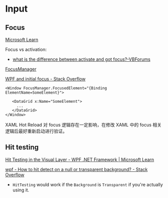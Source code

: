 # Input
## Focus
[Microsoft Learn](https://learn.microsoft.com/en-us/dotnet/desktop/wpf/advanced/focus-overview?view=netframeworkdesktop-4.8)

Focus vs activation:
- [what is the difference between activate and got focus?-VBForums](https://www.vbforums.com/showthread.php?323192-what-is-the-difference-between-activate-and-got-focus)

[FocusManager](https://learn.microsoft.com/en-us/dotnet/api/system.windows.input.focusmanager)

[WPF and initial focus - Stack Overflow](https://stackoverflow.com/questions/817610/wpf-and-initial-focus)

```xaml
<Window FocusManager.FocusedElement="{Binding ElementName=SomeElement}">

   <DataGrid x:Name="SomeElement">
     ...
   </DataGrid>
</Window>
```

XAML Hot Reload 对 focus 逻辑存在一定影响，在修改 XAML 中的 focus 相关逻辑后最好重新启动进行验证。

## Hit testing
[Hit Testing in the Visual Layer - WPF .NET Framework | Microsoft Learn](https://learn.microsoft.com/en-us/dotnet/desktop/wpf/graphics-multimedia/hit-testing-in-the-visual-layer)

[wpf - How to hit detect on a null or transparent background? - Stack Overflow](https://stackoverflow.com/questions/15169358/how-to-hit-detect-on-a-null-or-transparent-background)
- `HitTesting` would work if the `Background` is `Transparent` if you're actually using it.